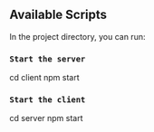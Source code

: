 ## Available Scripts

In the project directory, you can run:

### `Start the server`

cd client
npm start

### `Start the client`

cd server
npm start
